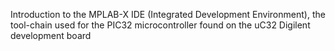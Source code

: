 Introduction to the MPLAB-X IDE (Integrated Development Environment), the tool-chain used for the PIC32 microcontroller found on the uC32 Digilent development board
